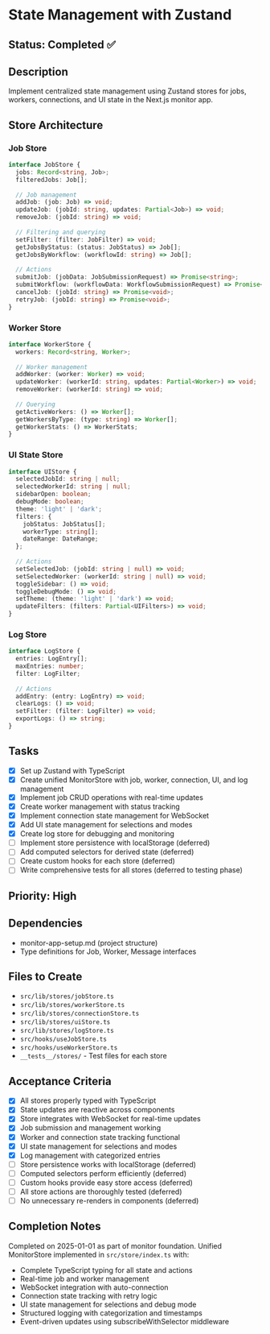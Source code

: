 # State Management with Zustand

## Status: Completed ✅

## Description
Implement centralized state management using Zustand stores for jobs, workers, connections, and UI state in the Next.js monitor app.

## Store Architecture

### Job Store
```typescript
interface JobStore {
  jobs: Record<string, Job>;
  filteredJobs: Job[];
  
  // Job management
  addJob: (job: Job) => void;
  updateJob: (jobId: string, updates: Partial<Job>) => void;
  removeJob: (jobId: string) => void;
  
  // Filtering and querying
  setFilter: (filter: JobFilter) => void;
  getJobsByStatus: (status: JobStatus) => Job[];
  getJobsByWorkflow: (workflowId: string) => Job[];
  
  // Actions
  submitJob: (jobData: JobSubmissionRequest) => Promise<string>;
  submitWorkflow: (workflowData: WorkflowSubmissionRequest) => Promise<string>;
  cancelJob: (jobId: string) => Promise<void>;
  retryJob: (jobId: string) => Promise<void>;
}
```

### Worker Store
```typescript
interface WorkerStore {
  workers: Record<string, Worker>;
  
  // Worker management
  addWorker: (worker: Worker) => void;
  updateWorker: (workerId: string, updates: Partial<Worker>) => void;
  removeWorker: (workerId: string) => void;
  
  // Querying
  getActiveWorkers: () => Worker[];
  getWorkersByType: (type: string) => Worker[];
  getWorkerStats: () => WorkerStats;
}
```

### UI State Store
```typescript
interface UIStore {
  selectedJobId: string | null;
  selectedWorkerId: string | null;
  sidebarOpen: boolean;
  debugMode: boolean;
  theme: 'light' | 'dark';
  filters: {
    jobStatus: JobStatus[];
    workerType: string[];
    dateRange: DateRange;
  };
  
  // Actions
  setSelectedJob: (jobId: string | null) => void;
  setSelectedWorker: (workerId: string | null) => void;
  toggleSidebar: () => void;
  toggleDebugMode: () => void;
  setTheme: (theme: 'light' | 'dark') => void;
  updateFilters: (filters: Partial<UIFilters>) => void;
}
```

### Log Store
```typescript
interface LogStore {
  entries: LogEntry[];
  maxEntries: number;
  filter: LogFilter;
  
  // Actions
  addEntry: (entry: LogEntry) => void;
  clearLogs: () => void;
  setFilter: (filter: LogFilter) => void;
  exportLogs: () => string;
}
```

## Tasks
- [x] Set up Zustand with TypeScript
- [x] Create unified MonitorStore with job, worker, connection, UI, and log management
- [x] Implement job CRUD operations with real-time updates
- [x] Create worker management with status tracking
- [x] Implement connection state management for WebSocket
- [x] Add UI state management for selections and modes
- [x] Create log store for debugging and monitoring
- [ ] Implement store persistence with localStorage (deferred)
- [ ] Add computed selectors for derived state (deferred) 
- [ ] Create custom hooks for each store (deferred)
- [ ] Write comprehensive tests for all stores (deferred to testing phase)

## Priority: High

## Dependencies
- monitor-app-setup.md (project structure)
- Type definitions for Job, Worker, Message interfaces

## Files to Create
- `src/lib/stores/jobStore.ts`
- `src/lib/stores/workerStore.ts`
- `src/lib/stores/connectionStore.ts`
- `src/lib/stores/uiStore.ts`
- `src/lib/stores/logStore.ts`
- `src/hooks/useJobStore.ts`
- `src/hooks/useWorkerStore.ts`
- `__tests__/stores/` - Test files for each store

## Acceptance Criteria
- [x] All stores properly typed with TypeScript
- [x] State updates are reactive across components
- [x] Store integrates with WebSocket for real-time updates
- [x] Job submission and management working
- [x] Worker and connection state tracking functional
- [x] UI state management for selections and modes
- [x] Log management with categorized entries
- [ ] Store persistence works with localStorage (deferred)
- [ ] Computed selectors perform efficiently (deferred)
- [ ] Custom hooks provide easy store access (deferred)
- [ ] All store actions are thoroughly tested (deferred)
- [ ] No unnecessary re-renders in components (deferred)

## Completion Notes
Completed on 2025-01-01 as part of monitor foundation. Unified MonitorStore implemented in `src/store/index.ts` with:
- Complete TypeScript typing for all state and actions
- Real-time job and worker management
- WebSocket integration with auto-connection
- Connection state tracking with retry logic
- UI state management for selections and debug mode
- Structured logging with categorization and timestamps
- Event-driven updates using subscribeWithSelector middleware